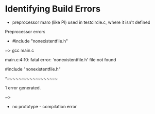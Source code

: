 # Identifying Build Errors



* preprocessor maro (like PI) used in testcircle.c, where it isn't defined



Preprocessor errors



* \#include "nonexistentfile.h"

\~> gcc main.c

main.c:4:10: fatal error: 'nonexistentfile.h' file not found

\#include "nonexistentfile.h"

&#x20;        ^\~\~\~\~\~\~\~\~\~\~\~\~\~\~\~\~\~\~

1 error generated.

\~>&#x20;





* no prototype - compilation error
